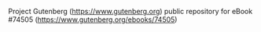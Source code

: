 Project Gutenberg (https://www.gutenberg.org) public repository for
eBook #74505 (https://www.gutenberg.org/ebooks/74505)
